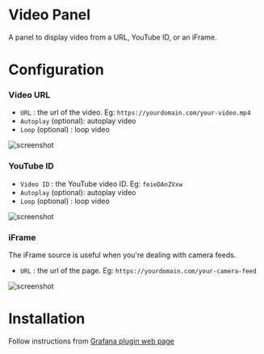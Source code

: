 # Video Panel
A panel to display video from a URL, YouTube ID, or an iFrame. 

# Configuration

### Video URL 
-  `URL` : the url of the video. Eg: `https://yourdomain.com/your-video.mp4`
-  `Autoplay` (optional): autoplay video
-  `Loop` (optional) : loop video

![screenshot](https://raw.githubusercontent.com/innius/grafana-video-panel/master/src/img/screenshots/video.png)

### YouTube ID 
-  `Video ID` : the YouTube video ID. Eg: `feieDAnZVxw`
-  `Autoplay` (optional): autoplay video
-  `Loop` (optional) : loop video

![screenshot](https://raw.githubusercontent.com/innius/grafana-video-panel/master/src/img/screenshots/youtube.png)

### iFrame 
The iFrame source is useful when you're dealing with camera feeds.
-  `URL` : the url of the page. Eg: `https://yourdomain.com/your-camera-feed`

![screenshot](https://raw.githubusercontent.com/innius/grafana-video-panel/master/src/img/screenshots/iframe.png)

# Installation
Follow instructions from [Grafana plugin web page](https://grafana.com/grafana/plugins/video-panel/installation)